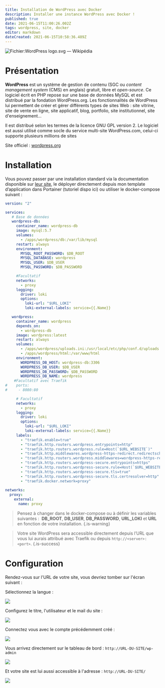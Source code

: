 ```yaml
---
title: Installation de WordPress avec Docker
description: Installer une instance WordPress avec Docker !
published: true
date: 2021-06-15T11:00:26.002Z
tags: wordpress, site, docker
editor: markdown
dateCreated: 2021-06-15T10:58:36.489Z
---
```


![Fichier:WordPress logo.svg — Wikipédia](https://upload.wikimedia.org/wikipedia/commons/thumb/2/20/WordPress_logo.svg/1200px-WordPress_logo.svg.png)

# Présentation

**WordPress** est un système de gestion de contenu (SGC ou *content management system* (CMS) en anglais) gratuit, libre et *open-source*. Ce logiciel écrit en PHP repose sur une base de données MySQL et est distribué par la fondation WordPress.org. Les fonctionnalités de WordPress lui permettent de créer et gérer différents types de sites Web : site vitrine, site de vente en ligne, site applicatif, blog, portfolio, site institutionnel, site d'enseignement…

Il est distribué selon les termes de la licence GNU GPL version 2. Le logiciel est aussi utilisé comme socle du service multi-site WordPress.com, celui-ci supporte plusieurs millions de sites

Site officiel : [wordpress.org](https://wordpress.org)

# Installation

Vous pouvez passer par une installation standard via la documentation disponible sur [leur site](https://wordpress.org/support/article/how-to-install-wordpress/), le déployer directement depuis mon template d’application dans Portainer (tutoriel dispo ici) ou utiliser le docker-compose suivant :

```yaml
version: "2"

services:
   # Base de données
   wordpress-db:
     container_name: wordpress-db
     image: mysql:5.7
     volumes:
       - /apps/wordpress/db:/var/lib/mysql
     restart: always
     environment:
       MYSQL_ROOT_PASSWORD: $DB_ROOT
       MYSQL_DATABASE: wordpress
       MYSQL_USER: $DB_USER
       MYSQL_PASSWORD: $DB_PASSWORD

     #Facultatif  
     networks:
       - proxy
     logging:
       driver: loki
       options:
         loki-url: "$URL_LOKI"
         loki-external-labels: service={{.Name}}

   wordpress:
     container_name: wordpress
     depends_on:
       - wordpress-db
     image: wordpress:latest
     restart: always
     volumes:
       - /apps/wordpress/uploads.ini:/usr/local/etc/php/conf.d/uploads.ini
       - /apps/wordpress/html:/var/www/html
     environment:
       WORDPRESS_DB_HOST: wordpress-db:3306
       WORDPRESS_DB_USER: $DB_USER
       WORDPRESS_DB_PASSWORD: $DB_PASSWORD
       WORDPRESS_DB_NAME: wordpress
    #Facultatif avec Traefik
#    ports:
#     - 8080:80

     # Facultatif
     networks:
       - proxy
     logging:
       driver: loki
       options:
         loki-url: "$URL_LOKI"
         loki-external-labels: service={{.Name}}
     labels:
       - "traefik.enable=true"
       - "traefik.http.routers.wordpress.entrypoints=http"
       - "traefik.http.routers.wordpress.rule=Host(`$URL_WEBSITE`)"
       - "traefik.http.middlewares.wordpress-https-redirect.redirectscheme.scheme=https"
       - "traefik.http.routers.wordpress.middlewares=wordpress-https-redirect"
       - "traefik.http.routers.wordpress-secure.entrypoints=https"
       - "traefik.http.routers.wordpress-secure.rule=Host(`$URL_WEBSITE`)"
       - "traefik.http.routers.wordpress-secure.tls=true"
       - "traefik.http.routers.wordpress-secure.tls.certresolver=http"
       - "traefik.docker.network=proxy"
  
networks:
  proxy:
    external:
      name: proxy
```

> Pensez à changer dans le docker-compose ou à définir les variables suivantes :  **DB\_ROOT**, **DB\_USER**, **DB\_PASSWORD**, **URL\_LOKI** et **URL** en fonction de votre installation.
{.is-warning}


> Votre site WordPress sera accessible directement depuis l’URL que vous lui aurais attribué avec Traefik ou depuis `http://<server>:<port>`.
{.is-success}


# Configuration

Rendez-vous sur l'URL de votre site, vous devriez tomber sur l'écran suivant : 

Sélectionnez la langue :

![](/images/wordpress/installation/wordpress_install_1.png)

Configurez le titre, l'utilisateur et le mail du site :

![](/images/wordpress/installation/wordpress_install_2.png)

Connectez vous avec le compte précédemment créé :

![](/images/wordpress/installation/wordpress_install_3.png)

Vous arrivez directement sur le tableau de bord : `http://URL-DU-SITE/wp-admin`

![](/images/wordpress/installation/wordpress_install_4.png)

Et votre site est lui aussi accessible à l'adresse : `http://URL-DU-SITE/`

![](/images/wordpress/installation/wordpress_install_5.png)